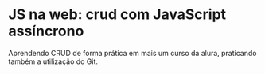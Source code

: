 #  JS na web: crud com JavaScript assíncrono

Aprendendo CRUD de forma prática em mais um curso da alura, praticando também a utilização do Git.